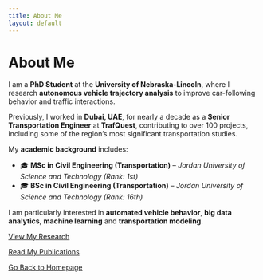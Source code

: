 ```yaml
---
title: About Me
layout: default
---
```

# About Me

I am a **PhD Student** at the **University of Nebraska-Lincoln**, where I research **autonomous vehicle trajectory analysis** to improve car-following behavior and traffic interactions.

Previously, I worked in **Dubai, UAE**, for nearly a decade as a **Senior Transportation Engineer** at **TrafQuest**, contributing to over 100 projects, including some of the region’s most significant transportation studies.

My **academic background** includes:
- 🎓 **MSc in Civil Engineering (Transportation)** – *Jordan University of Science and Technology (Rank: 1st)*
- 🎓 **BSc in Civil Engineering (Transportation)** – *Jordan University of Science and Technology (Rank: 16th)*

I am particularly interested in **automated vehicle behavior**, **big data analytics**, **machine learning** and **transportation modeling**.

[View My Research](research.md)  

[Read My Publications](publications.md)

[Go Back to Homepage](index.md)
